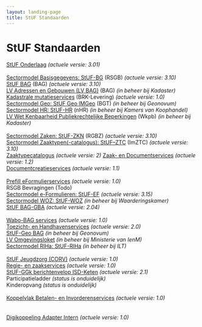 ```yaml
---
layout: landing-page
title: StUF Standaarden
---
```

# StUF Standaarden
[StUF Onderlaag](https://vng-realisatie.github.io/StUF-onderlaag/) _(actuele versie: 3.01)_ <br/>
<br/>
[Sectormodel Basisgegevens: StUF-BG](https://vng-realisatie.github.io/StUF-BG/) (RSGB) _(actuele versie: 3.10)_ <br/>
[StUF BAG](https://vng-realisatie.github.io/StUF-BAG/) (BAG) _(actuele versie: 3.10)_ <br/>
[LV Adressen en Gebouwen (LV BAG)](https://www.kadaster.nl/-/bag-koppelvlak) (BAG) _(in beheer bij Kadaster)_ <br/>
[Kadastrale mutatieservices](https://vng-realisatie.github.io/Kadastrale-mutatieservices/) (BRK-Levering) _(actuele versie: 1.0)_ <br/>
[Sectormodel Geo: StUF Geo IMGeo](https://www.geonovum.nl/geo-standaarden/bgt-imgeo#standaarden) (BGT) _(in beheer bij Geonovum)_ <br/>
[Sectormodel HR: StUF-HR](https://www.kvk.nl/producten-bestellen/kvk-dataservice-aansluiten-overheid/) (nHR) _(in beheer bij Kamers van Koophandel)_ <br/>
[LV Wet Kenbaarheid Publiekrechtelijke Beperkingen](https://www.kadaster.nl/web/artikel/download/WKPB-sectormodel-1.htm) (Wkpb) _(in beheer bij Kadaster)_ <br/>
<br/>
[Sectormodel Zaken: StUF-ZKN](https://vng-realisatie.github.io/StUF-ZKN/) (RGBZ) _(actuele versie: 3.10)_ <br/>
[Sectormodel Zaaktypen(-catalogus): StUF–ZTC](https://vng-realisatie.github.io/StUF-ZTC/) (ImZTC) _(actuele versie: 3.10)_ <br/>
[Zaaktypecatalogus](https://vng-realisatie.github.io/Zaaktypecatalogus/) _(actuele versie: 2)_
[Zaak- en Documentservices](https://vng-realisatie.github.io/Zaak-en-Documentservices/) _(actuele versie: 1.2)_ <br/>
[Documentcreatieservices](https://vng-realisatie.github.io/Documentcreatieservices/) _(actuele versie: 1.1)_ <br/>
<br/>
[Prefill eFormulierservices](https://vng-realisatie.github.io/Prefill-eFormulierenservices/) _(actuele versie: 1.0)_ <br/>
RSGB Bevragingen (Todo)<br/>
[Sectormodel e-Formulieren: StUF-EF](https://vng-realisatie.github.io/StUF-EF/) _(actuele versie: 3.15)_ <br/>
[Sectormodel WOZ: StUF-WOZ](https://www.waarderingskamer.nl/basisregistratie-woz-lv-woz/stuf-woz-0312/) _(in beheer bij Waarderingskamer)_ <br/>
[StUF BAG-GBA](https://vng-realisatie.github.io/StUF-BAG-GBA/) _(actuele versie: 2.04)_ <br/>
<br/>
[Wabo-BAG services](https://vng-realisatie.github.io/Wabo-BAG-Services/) _(actuele versie: 1.0)_ <br/>
[Toezicht- en Handhavenservices](https://vng-realisatie.github.io/Toezicht-en-Handhavenservices/) _(actuele versie: 2.0)_ <br/>
[StUF-Geo BAG](https://www.geonovum.nl/onderwerpen/bgt-imgeo-standaarden/nieuws/bag-bgt-koppelvlak-nu-definitief) _(in beheer bij Geonovum)_ <br/>
[LV Omgevingsloket](https://www.infomil.nl/onderwerpen/integrale/omgevingsloket/overheden/aansluiten-webservices-omgevingsloket/achtergrondinformatie-stuf-lvo/) _(in beheer bij Ministerie van IenM)_ <br/>
[Sectormodel RIHa: StUF-RIHa](https://samenwerken.pleio.nl/groups/view/8b832827-e91b-476c-bb4f-c228b8e5e934/standaardisatie-toezicht-handhaving-milieu/wiki/view/2b38214e-cfc7-42ff-9d5d-eaf069671c42/riha-referentieinformatiemodel-handhaving) _(in beheer bij ILT)_ <br/>
<br/>
[StUF Jeugdzorg (CORV)](https://vng-realisatie.github.io/StUF-Jeugdzorg/) _(actuele versie: 1.0)_ <br/>
[Regie- en zaakservices](https://vng-realisatie.github.io/Regie-en-zaakservices/) _(actuele versie: 1.0)_ <br/>
[StUF-GGk berichtenvelop ISD-Keten](https://vng-realisatie.github.io/StUF-koppelvlak-iWmo-iJw/) _(actuele versie: 2.1)_ <br/>
Participatieladder _(status is onduidelijk)_ <br/>
Kinderopvang _(status is onduidelijk)_ <br/>
<br/>
[Koppelvlak Betalen- en Invorderenservices](https://vng-realisatie.github.io/Betalen-en-Invorderenservices/) _(actuele versie: 1.0)_ <br/>
<br/><br/>
[Digikoppeling Adapter Intern](https://vng-realisatie.github.io/Digikoppeling-Adapter-Intern/) _(actuele versie: 1.0)_
